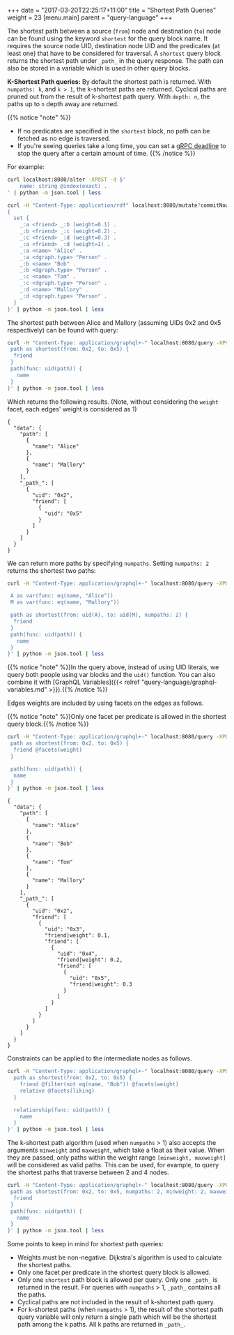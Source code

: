 +++
date = "2017-03-20T22:25:17+11:00"
title = "Shortest Path Queries"
weight = 23
[menu.main]
    parent = "query-language"
+++

The shortest path between a source (`from`) node and destination (`to`) node can be found using the keyword `shortest` for the query block name. It requires the source node UID, destination node UID and the predicates (at least one) that have to be considered for traversal. A `shortest` query block returns the shortest path under `_path_` in the query response. The path can also be stored in a variable which is used in other query blocks.

**K-Shortest Path queries:** By default the shortest path is returned. With `numpaths: k`, and `k > 1`, the k-shortest paths are returned. Cyclical paths are pruned out from the result of k-shortest path query. With `depth: n`, the paths up to `n` depth away are returned.

{{% notice "note" %}}
- If no predicates are specified in the `shortest` block, no path can be fetched as no edge is traversed.
- If you're seeing queries take a long time, you can set a [gRPC deadline](https://grpc.io/blog/deadlines) to stop the query after a certain amount of time.
{{% /notice %}}

For example:

```sh
curl localhost:8080/alter -XPOST -d $'
    name: string @index(exact) .
' | python -m json.tool | less
```

```sh
curl -H "Content-Type: application/rdf" localhost:8080/mutate?commitNow=true -XPOST -d $'
{
  set {
    _:a <friend> _:b (weight=0.1) .
    _:b <friend> _:c (weight=0.2) .
    _:c <friend> _:d (weight=0.3) .
    _:a <friend> _:d (weight=1) .
    _:a <name> "Alice" .
    _:a <dgraph.type> "Person" .
    _:b <name> "Bob" .
    _:b <dgraph.type> "Person" .
    _:c <name> "Tom" .
    _:c <dgraph.type> "Person" .
    _:d <name> "Mallory" .
    _:d <dgraph.type> "Person" .
  }
}' | python -m json.tool | less
```

The shortest path between Alice and Mallory (assuming UIDs 0x2 and 0x5 respectively) can be found with query:

```sh
curl -H "Content-Type: application/graphql+-" localhost:8080/query -XPOST -d $'{
 path as shortest(from: 0x2, to: 0x5) {
  friend
 }
 path(func: uid(path)) {
   name
 }
}' | python -m json.tool | less
```

Which returns the following results. (Note, without considering the `weight` facet, each edges' weight is considered as 1)

```
{
  "data": {
    "path": [
      {
        "name": "Alice"
      },
      {
        "name": "Mallory"
      }
    ],
    "_path_": [
      {
        "uid": "0x2",
        "friend": [
          {
            "uid": "0x5"
          }
        ]
      }
    ]
  }
}
```

We can return more paths by specifying `numpaths`. Setting `numpaths: 2` returns the shortest two paths:

```sh
curl -H "Content-Type: application/graphql+-" localhost:8080/query -XPOST -d $'{

 A as var(func: eq(name, "Alice"))
 M as var(func: eq(name, "Mallory"))

 path as shortest(from: uid(A), to: uid(M), numpaths: 2) {
  friend
 }
 path(func: uid(path)) {
   name
 }
}' | python -m json.tool | less
```

{{% notice "note" %}}In the query above, instead of using UID literals, we query both people using var blocks and the `uid()` function. You can also combine it with [GraphQL Variables]({{< relref "query-language/graphql-variables.md" >}}).{{% /notice %}}

Edges weights are included by using facets on the edges as follows.

{{% notice "note" %}}Only one facet per predicate is allowed in the shortest query block.{{% /notice %}}

```sh
curl -H "Content-Type: application/graphql+-" localhost:8080/query -XPOST -d $'{
 path as shortest(from: 0x2, to: 0x5) {
  friend @facets(weight)
 }

 path(func: uid(path)) {
  name
 }
}' | python -m json.tool | less
```

```
{
  "data": {
    "path": [
      {
        "name": "Alice"
      },
      {
        "name": "Bob"
      },
      {
        "name": "Tom"
      },
      {
        "name": "Mallory"
      }
    ],
    "_path_": [
      {
        "uid": "0x2",
        "friend": [
          {
            "uid": "0x3",
            "friend|weight": 0.1,
            "friend": [
              {
                "uid": "0x4",
                "friend|weight": 0.2,
                "friend": [
                  {
                    "uid": "0x5",
                    "friend|weight": 0.3
                  }
                ]
              }
            ]
          }
        ]
      }
    ]
  }
}
```

Constraints can be applied to the intermediate nodes as follows.

```sh
curl -H "Content-Type: application/graphql+-" localhost:8080/query -XPOST -d $'{
  path as shortest(from: 0x2, to: 0x5) {
    friend @filter(not eq(name, "Bob")) @facets(weight)
    relative @facets(liking)
  }

  relationship(func: uid(path)) {
    name
  }
}' | python -m json.tool | less
```

The k-shortest path algorithm (used when `numpaths` > 1) also accepts the arguments `minweight` and `maxweight`, which take a float as their value. When they are passed, only paths within the weight range `[minweight, maxweight]` will be considered as valid paths. This can be used, for example, to query the shortest paths that traverse between 2 and 4 nodes.

```sh
curl -H "Content-Type: application/graphql+-" localhost:8080/query -XPOST -d $'{
 path as shortest(from: 0x2, to: 0x5, numpaths: 2, minweight: 2, maxweight: 4) {
  friend
 }
 path(func: uid(path)) {
   name
 }
}' | python -m json.tool | less
```

Some points to keep in mind for shortest path queries:

- Weights must be non-negative. Dijkstra's algorithm is used to calculate the shortest paths.
- Only one facet per predicate in the shortest query block is allowed.
- Only one `shortest` path block is allowed per query. Only one `_path_` is returned in the result. For queries with `numpaths` > 1, `_path_` contains all the paths.
- Cyclical paths are not included in the result of k-shortest path query.
- For k-shortest paths (when `numpaths` > 1), the result of the shortest path query variable will only return a single path which will be the shortest path among the k paths. All k paths are returned in `_path_`.
